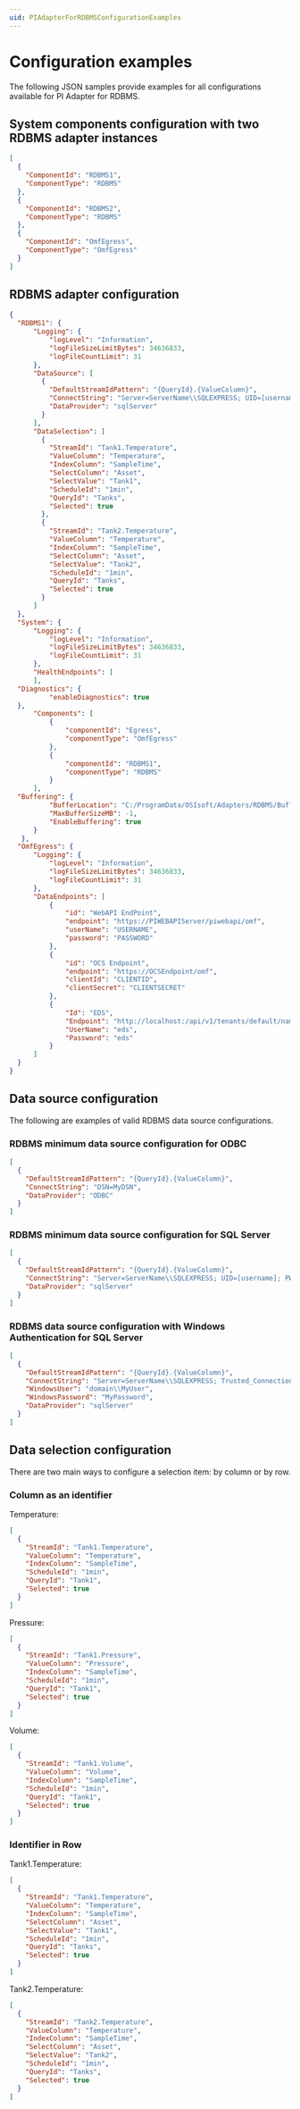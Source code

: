 ```yaml
---
uid: PIAdapterForRDBMSConfigurationExamples
---
```


# Configuration examples

The following JSON samples provide examples for all configurations available for PI Adapter for RDBMS.

## System components configuration with two RDBMS adapter instances

```json
[
  {
    "ComponentId": "RDBMS1",
    "ComponentType": "RDBMS"
  },
  {
    "ComponentId": "RDBMS2",
    "ComponentType": "RDBMS"
  },
  {
    "ComponentId": "OmfEgress",
    "ComponentType": "OmfEgress"
  }
]

```

## RDBMS adapter configuration

```json
{
  "RDBMS1": {
      "Logging": {
          "logLevel": "Information",
          "logFileSizeLimitBytes": 34636833,
          "logFileCountLimit": 31
      },
      "DataSource": [
        {
          "DefaultStreamIdPattern": "{QueryId}.{ValueColumn}",
          "ConnectString": "Server=ServerName\\SQLEXPRESS; UID=[username]; PWD=[password]",
          "DataProvider": "sqlServer"
        }
      ],
      "DataSelection": [
        {
          "StreamId": "Tank1.Temperature",
          "ValueColumn": "Temperature",
          "IndexColumn": "SampleTime",
          "SelectColumn": "Asset",
          "SelectValue": "Tank1",
          "ScheduleId": "1min",
          "QueryId": "Tanks",
          "Selected": true
        },
        {
          "StreamId": "Tank2.Temperature",
          "ValueColumn": "Temperature",
          "IndexColumn": "SampleTime",
          "SelectColumn": "Asset",
          "SelectValue": "Tank2",
          "ScheduleId": "1min",
          "QueryId": "Tanks",
          "Selected": true
        }
      ]
  },
  "System": {
      "Logging": {
          "logLevel": "Information",
          "logFileSizeLimitBytes": 34636833,
          "logFileCountLimit": 31
      },
      "HealthEndpoints": [
      ],
  "Diagnostics": {
          "enableDiagnostics": true
  },
      "Components": [
          {
              "componentId": "Egress",
              "componentType": "OmfEgress"
          },
          {
              "componentId": "RDBMS1",
              "componentType": "RDBMS"
          }
      ],
  "Buffering": {
          "BufferLocation": "C:/ProgramData/OSIsoft/Adapters/RDBMS/Buffers",
          "MaxBufferSizeMB": -1,
          "EnableBuffering": true
      }
   },
  "OmfEgress": {
      "Logging": {
          "logLevel": "Information",
          "logFileSizeLimitBytes": 34636833,
          "logFileCountLimit": 31
      },
      "DataEndpoints": [
          {
              "id": "WebAPI EndPoint",
              "endpoint": "https://PIWEBAPIServer/piwebapi/omf",
              "userName": "USERNAME",
              "password": "PASSWORD"
          },
          {
              "id": "OCS Endpoint",
              "endpoint": "https://OCSEndpoint/omf",
              "clientId": "CLIENTID",
              "clientSecret": "CLIENTSECRET"
          },
          {
              "Id": "EDS",
              "Endpoint": "http://localhost:/api/v1/tenants/default/namespaces/default/omf",
              "UserName": "eds",
              "Password": "eds"
          }
      ]
  }
}
```

## Data source configuration

The following are examples of valid RDBMS data source configurations.

### RDBMS minimum data source configuration for ODBC

```json
[
  {
    "DefaultStreamIdPattern": "{QueryId}.{ValueColumn}",
    "ConnectString": "DSN=MyDSN",
    "DataProvider": "ODBC"
  }
]
```

### RDBMS minimum data source configuration for SQL Server

```json
[
  {
    "DefaultStreamIdPattern": "{QueryId}.{ValueColumn}",
    "ConnectString": "Server=ServerName\\SQLEXPRESS; UID=[username]; PWD=[password]",
    "DataProvider": "sqlServer"
  }
]
```

### RDBMS data source configuration with Windows Authentication for SQL Server
```json
[
  {
    "DefaultStreamIdPattern": "{QueryId}.{ValueColumn}",
    "ConnectString": "Server=ServerName\\SQLEXPRESS; Trusted_Connection=yes",
    "WindowsUser": "domain\\MyUser",
    "WindowsPassword": "MyPassword",
    "DataProvider": "sqlServer"
  }
]
```

## Data selection configuration

There are two main ways to configure a selection item: by column or by row.

### Column as an identifier

Temperature:

```json
[
  {
    "StreamId": "Tank1.Temperature",
    "ValueColumn": "Temperature",
    "IndexColumn": "SampleTime",
    "ScheduleId": "1min",
    "QueryId": "Tank1",
    "Selected": true
  }
]
```

Pressure:

```json
[
  {
    "StreamId": "Tank1.Pressure",
    "ValueColumn": "Pressure",
    "IndexColumn": "SampleTime",
    "ScheduleId": "1min",
    "QueryId": "Tank1",
    "Selected": true
  }
]
```

Volume:

```json
[
  {
    "StreamId": "Tank1.Volume",
    "ValueColumn": "Volume",
    "IndexColumn": "SampleTime",
    "ScheduleId": "1min",
    "QueryId": "Tank1",
    "Selected": true
  }
]
```

### Identifier in Row

Tank1.Temperature:

```json
[
  {
    "StreamId": "Tank1.Temperature",
    "ValueColumn": "Temperature",
    "IndexColumn": "SampleTime",
    "SelectColumn": "Asset",
    "SelectValue": "Tank1",
    "ScheduleId": "1min",
    "QueryId": "Tanks",
    "Selected": true
  }
]
```

Tank2.Temperature:

```json
[
  {
    "StreamId": "Tank2.Temperature",
    "ValueColumn": "Temperature",
    "IndexColumn": "SampleTime",
    "SelectColumn": "Asset",
    "SelectValue": "Tank2",
    "ScheduleId": "1min",
    "QueryId": "Tanks",
    "Selected": true
  }
]
```
